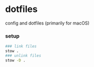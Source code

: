 # dotfiles
config and dotfiles (primarily for macOS)

### setup
```bash
### link files
stow .
### unlink files
stow -D .
```
